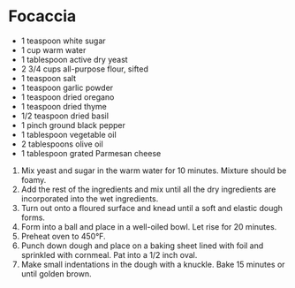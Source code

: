 # Focaccia

- 1 teaspoon white sugar
- 1 cup warm water
- 1 tablespoon active dry yeast
- 2 3/4 cups all-purpose flour, sifted
- 1 teaspoon salt
- 1 teaspoon garlic powder
- 1 teaspoon dried oregano
- 1 teaspoon dried thyme
- 1/2 teaspoon dried basil
- 1 pinch ground black pepper
- 1 tablespoon vegetable oil
- 2 tablespoons olive oil
- 1 tablespoon grated Parmesan cheese

1. Mix yeast and sugar in the warm water for 10 minutes. Mixture should be foamy.
2. Add the rest of the ingredients and mix until all the dry ingredients are incorporated into the wet ingredients.
3. Turn out onto a floured surface and knead until a soft and elastic dough forms.
4. Form into a ball and place in a well-oiled bowl. Let rise for 20 minutes.
5. Preheat oven to 450&deg;F.
6. Punch down dough and place on a baking sheet lined with foil and sprinkled with cornmeal. Pat into a 1/2 inch oval.
7. Make small indentations in the dough with a knuckle. Bake 15 minutes or until golden brown.